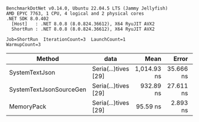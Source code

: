 ```

BenchmarkDotNet v0.14.0, Ubuntu 22.04.5 LTS (Jammy Jellyfish)
AMD EPYC 7763, 1 CPU, 4 logical and 2 physical cores
.NET SDK 8.0.402
  [Host]   : .NET 8.0.8 (8.0.824.36612), X64 RyuJIT AVX2
  ShortRun : .NET 8.0.8 (8.0.824.36612), X64 RyuJIT AVX2

Job=ShortRun  IterationCount=3  LaunchCount=1  
WarmupCount=3  

```
| Method                  | data                 | Mean        | Error     | StdDev   | Min         | Max         | Gen0   | Allocated |
|------------------------ |--------------------- |------------:|----------:|---------:|------------:|------------:|-------:|----------:|
| SystemTextJson          | Seria(...)tives [29] | 1,014.93 ns | 35.666 ns | 1.955 ns | 1,013.37 ns | 1,017.12 ns | 0.0038 |     464 B |
| SystemTextJsonSourceGen | Seria(...)tives [29] |   932.89 ns | 27.611 ns | 1.513 ns |   931.65 ns |   934.58 ns | 0.0057 |     568 B |
| MemoryPack              | Seria(...)tives [29] |    95.59 ns |  2.893 ns | 0.159 ns |    95.42 ns |    95.73 ns | 0.0014 |     120 B |
